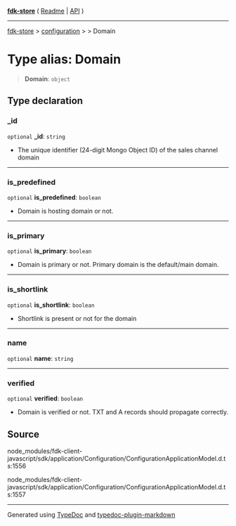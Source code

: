 [**fdk-store**](../../../README.md) ( [Readme](../../../README.md) \| [API](../../../API.md) )

---

[fdk-store](../../../API.md) > [configuration](../../README.md) > [<internal>](../README.md) > Domain

# Type alias: Domain

> **Domain**: `object`

## Type declaration

### \_id

`optional` **\_id**: `string`

- The unique identifier (24-digit Mongo Object ID)
  of the sales channel domain

---

### is_predefined

`optional` **is_predefined**: `boolean`

- Domain is hosting domain or not.

---

### is_primary

`optional` **is_primary**: `boolean`

- Domain is primary or not. Primary domain
  is the default/main domain.

---

### is_shortlink

`optional` **is_shortlink**: `boolean`

- Shortlink is present or not for the domain

---

### name

`optional` **name**: `string`

---

### verified

`optional` **verified**: `boolean`

- Domain is verified or not. TXT and A records
  should propagate correctly.

## Source

node_modules/fdk-client-javascript/sdk/application/Configuration/ConfigurationApplicationModel.d.ts:1556

node_modules/fdk-client-javascript/sdk/application/Configuration/ConfigurationApplicationModel.d.ts:1557

---

Generated using [TypeDoc](https://typedoc.org/) and [typedoc-plugin-markdown](https://www.npmjs.com/package/typedoc-plugin-markdown)
